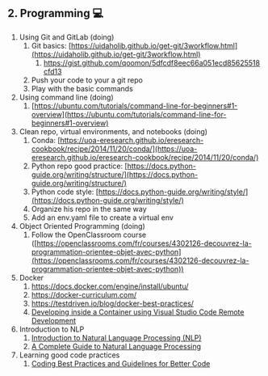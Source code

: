 ## 2. Programming 💻

1. Using Git and GitLab (doing)
    1. Git basics: [https://uidaholib.github.io/get-git/3workflow.html](https://uidaholib.github.io/get-git/3workflow.html)
        1. https://gist.github.com/qoomon/5dfcdf8eec66a051ecd85625518cfd13
    2. Push your code to your a git repo
    3. Play with the basic commands
2. Using command line (doing)
    1. [https://ubuntu.com/tutorials/command-line-for-beginners#1-overview](https://ubuntu.com/tutorials/command-line-for-beginners#1-overview)
3. Clean repo, virtual environments, and notebooks (doing)
    1. Conda: [https://uoa-eresearch.github.io/eresearch-cookbook/recipe/2014/11/20/conda/](https://uoa-eresearch.github.io/eresearch-cookbook/recipe/2014/11/20/conda/)
    2. Python repo good practice: [https://docs.python-guide.org/writing/structure/](https://docs.python-guide.org/writing/structure/)
    3. Python code style: [https://docs.python-guide.org/writing/style/](https://docs.python-guide.org/writing/style/) 
    4. Organize his repo in the same way
    5. Add an env.yaml file to create a virtual env
4. Object Oriented Programming (doing)
    1. Follow the OpenClassroom course ([https://openclassrooms.com/fr/courses/4302126-decouvrez-la-programmation-orientee-objet-avec-python](https://openclassrooms.com/fr/courses/4302126-decouvrez-la-programmation-orientee-objet-avec-python))
5. Docker
    1. https://docs.docker.com/engine/install/ubuntu/
    2. https://docker-curriculum.com/
    3. https://testdriven.io/blog/docker-best-practices/
    4. [Developing inside a Container using Visual Studio Code Remote Development](https://code.visualstudio.com/docs/devcontainers/containers)
6. Introduction to NLP
    1. [Introduction to Natural Language Processing (NLP)](https://builtin.com/data-science/introduction-nlp)
    2. [A Complete Guide to Natural Language Processing](https://www.deeplearning.ai/resources/natural-language-processing/)
7. Learning good code practices
    1. [Coding Best Practices and Guidelines for Better Code](https://www.datacamp.com/tutorial/coding-best-practices-and-guidelines)

